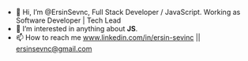 - 👋 Hi, I’m @ErsinSevnc, Full Stack Developer / JavaScript. Working as Software Developer | Tech Lead
- 👀 I’m interested in anything about **JS**.
- 📫 How to reach me www.linkedin.com/in/ersin-sevinc || ersinsevnc@gmail.com 

<!---
ErsinSevnc/ErsinSevnc is a ✨ special ✨ repository because its `README.md` (this file) appears on your GitHub profile.
You can click the Preview link to take a look at your changes.
--->
